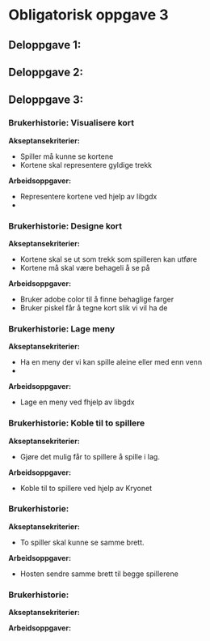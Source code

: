 # Obligatorisk oppgave 3
## Deloppgave 1:
## Deloppgave 2:
## Deloppgave 3:

### Brukerhistorie: Visualisere kort

**Akseptansekriterier:**
* Spiller må kunne se kortene
* Kortene skal representere gyldige trekk

**Arbeidsoppgaver:**
* Representere kortene ved hjelp av libgdx
* 

### Brukerhistorie: Designe kort
**Akseptansekriterier:**
* Kortene skal se ut som trekk som spilleren kan utføre
* Kortene må skal være behageli å se på

**Arbeidsoppgaver:**
* Bruker adobe color til å finne behaglige farger
* Bruker piskel får å tegne kort slik vi vil ha de

### Brukerhistorie: Lage meny
**Akseptansekriterier:**
* Ha en meny der vi kan spille aleine eller med enn venn
* 

**Arbeidsoppgaver:**
* Lage en meny ved fhjelp av libgdx

### Brukerhistorie: Koble til to spillere
**Akseptansekriterier:**
* Gjøre det mulig får to spillere å spille i lag.

**Arbeidsoppgaver:**
* Koble til to spillere ved hjelp av Kryonet


### Brukerhistorie: 
**Akseptansekriterier:**
* To spiller skal kunne se samme brett.

**Arbeidsoppgaver:**
* Hosten sendre samme brett til begge spillerene 

### Brukerhistorie: 
**Akseptansekriterier:**

**Arbeidsoppgaver:**